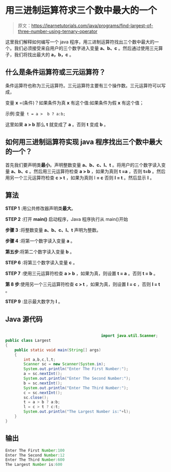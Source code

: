# 用三进制运算符求三个数中最大的一个

> 原文：<https://learnetutorials.com/java/programs/find-largest-of-three-number-using-ternary-operator>

这里我们解释如何编写一个 java 程序，用三进制运算符找出三个数中最大的一个。我们必须接受来自用户的三个数字进入变量 **a、b、c** 。然后通过使用三元算子，我们将找出最大的 **a，b，c** 。

## 什么是条件运算符或三元运算符？

条件运算符也称为三元运算符。三元运算符主要有三个操作数。三元运算符可以写成，

变量 **x** =(条件)？如果条件为真 **x** 有这个值:如果条件为假 **x** 有这个值；

示例:变量` t = a >  b ? a:b;`

这里如果 **a > b** 那么 **t** 就变成了 **a** 。否则 **t** 变成 **b** 。

## 如何用三进制运算符实现 java 程序找出三个数中最大的一个？

首先我们要声明类**最小**。声明整数变量 **a、b、c、l、t** 。将用户的三个数字读入变量 **a、b、c** 。然后用三元运算符检查 **a > b** ，如果为真则 **t =a** ，否则 **t=b** 。然后用另一个三元运算符检查 **c > t** ，如果为真则 l **= c** 否则 **l = t** 。然后显示 **l** 。

## 算法

**STEP 1** :用公共修改器声明类**最大**。

**STEP 2** :打开 **main()** 启动程序，Java 程序执行从 main()开始

**步骤 3** :将整数变量 **a、b、c、l、t** 声明为整数。

**步骤 4** :将第一个数字读入变量 **a** 。

**第五步**:将第二个数字读入变量 **b** 。

**STEP 6** :将第三个数字读入变量 **c** 。

**STEP 7** :使用三元运算符检查 **a > b** ，如果为真，则设置 **t = a** 。否则 **t = b** 。

**第 8 步**:使用另一个三元运算符检查 **c > t** ，如果为真，则设置 **l = c** ，否则 **l = t** 。

**STEP 9** :显示最大数字为 **l** 。

## Java 源代码

```java

                                          import java.util.Scanner;
public class Largest 
{
    public static void main(String[] args) 
    {
        int a,b,c,l,t;
        Scanner sc = new Scanner(System.in);
        System.out.println("Enter The First Number:");
        a = sc.nextInt();
        System.out.println("Enter The Second Number:");
        b = sc.nextInt();
        System.out.println("Enter The Third Number:");
        c = sc.nextInt();
        sc.close();
        t = a > b ? a:b;
        l = c > t ? c:t;
        System.out.println("The Largest Number is:"+l);
    }
}

```

## 输出

```java
Enter The First Number:100
Enter The Second Number:12
Enter The Third Number:600
The Largest Number is:600
```